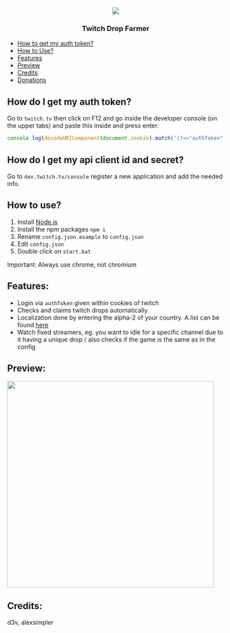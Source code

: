 <h1 align="center"><img src="https://trlx.xyz/poggat.png"/></h1>

<h3 align="center">Twitch Drop Farmer</h3>

- [How to get my auth token?](#How-do-I-get-my-auth-token)
- [How to Use?](#How-to-use)
- [Features](#Features)
- [Preview](#Preview)
- [Credits](#Credits)
- [Donations](#Donations)

## How do I get my auth token?
Go to `twitch.tv` then click on F12 and go inside the developer console (on the upper tabs) and paste this inside and press enter:
```js
console.log(decodeURIComponent(document.cookie).match('(?<="authToken":")[a-zA-z0-9]+')[0]);
```

## How do I get my api client id and secret?
Go to `dev.twitch.tv/console` register a new application and add the needed info.

## How to use?
1. Install [Node.js](https://nodejs.org/en/download/)
2. Install the npm packages `npm i`
3. Rename `config.json.example` to `config.json`
4. Edit `config.json` 
5. Double click on `start.bat`

Important: Always use chrome, not chromium

## Features:
- Login via `authToken` given within cookies of twitch
- Checks and claims twitch drops automatically
- Localization done by entering the alpha-2 of your country. A list can be found [here](https://www.iban.com/country-codes)
- Watch fixed streamers, eg. you want to idle for a specific channel due to it having a unique drop / also checks if the game is the same as in the config

## Preview:
<img src="https://cloak.vision/iR2fucWsxS.png" width=480>

## Credits:
d3v, alexsimpler
